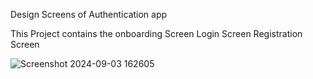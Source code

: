 Design Screens of Authentication app

This Project contains the onboarding Screen
Login Screen
Registration Screen



![Screenshot 2024-09-03 162605](https://github.com/user-attachments/assets/090f471e-502c-436d-b696-c341e71b6f2d)
